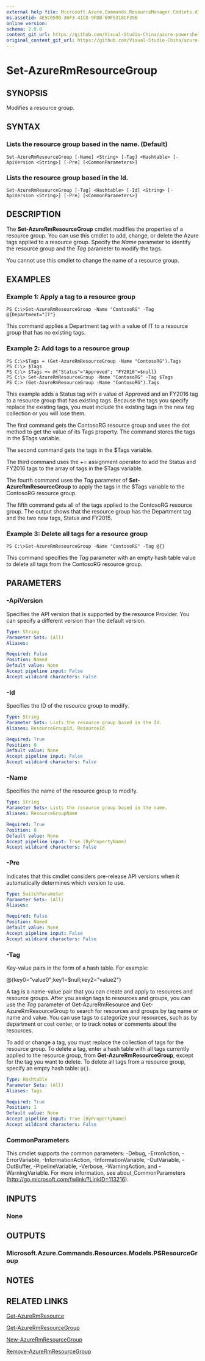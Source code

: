 ```yaml
---
external help file: Microsoft.Azure.Commands.ResourceManager.Cmdlets.dll-Help.xml
ms.assetid: 4E5C059B-36F3-41C8-9FDB-69F5318CF39B
online version:
schema: 2.0.0
content_git_url: https://github.com/Visual-Studio-China/azure-powershell/blob/preview/src/ResourceManager/Resources/Commands.Resources/help/Set-AzureRmResourceGroup.md
original_content_git_url: https://github.com/Visual-Studio-China/azure-powershell/blob/preview/src/ResourceManager/Resources/Commands.Resources/help/Set-AzureRmResourceGroup.md
---
```


# Set-AzureRmResourceGroup

## SYNOPSIS
Modifies a resource group.

## SYNTAX

### Lists the resource group based in the name. (Default)
```
Set-AzureRmResourceGroup [-Name] <String> [-Tag] <Hashtable> [-ApiVersion <String>] [-Pre] [<CommonParameters>]
```

### Lists the resource group based in the Id.
```
Set-AzureRmResourceGroup [-Tag] <Hashtable> [-Id] <String> [-ApiVersion <String>] [-Pre] [<CommonParameters>]
```

## DESCRIPTION
The **Set-AzureRmResourceGroup** cmdlet modifies the properties of a resource group.
You can use this cmdlet to add, change, or delete the Azure tags applied to a resource group.
Specify the *Name* parameter to identify the resource group and the *Tag* parameter to modify the tags.

You cannot use this cmdlet to change the name of a resource group.

## EXAMPLES

### Example 1: Apply a tag to a resource group
```
PS C:\>Set-AzureRmResourceGroup -Name "ContosoRG" -Tag @{Department="IT"}
```

This command applies a Department tag with a value of IT to a resource group that has no existing tags.

### Example 2: Add tags to a resource group
```
PS C:\>$Tags = (Get-AzureRmResourceGroup -Name "ContosoRG").Tags
PS C:\> $Tags
PS C:\> $Tags += @{"Status"="Approved"; "FY2016"=$null}
PS C:\> Set-AzureRmResourceGroup -Name "ContosoRG" -Tag $Tags
PS C:> (Get-AzureRmResourceGroup -Name "ContosoRG").Tags
```

This example adds a Status tag with a value of Approved and an FY2016 tag to a resource group that
has existing tags. Because the tags you specify replace the existing tags, you must include the
existing tags in the new tag collection or you will lose them.

The first command gets the ContosoRG resource group and uses the dot method to get the value of its
Tags property. The command stores the tags in the $Tags variable.

The second command gets the tags in the $Tags variable.

The third command uses the += assignment operator to add the Status and FY2016 tags to the array of
tags in the $Tags variable.

The fourth command uses the *Tag* parameter of **Set-AzureRmResourceGroup** to apply the tags in
the $Tags variable to the ContosoRG resource group.

The fifth command gets all of the tags applied to the ContosoRG resource group. The output shows
that the resource group has the Department tag and the two new tags, Status and FY2015.

### Example 3: Delete all tags for a resource group
```
PS C:\>Set-AzureRmResourceGroup -Name "ContosoRG" -Tag @{}
```

This command specifies the *Tag* parameter with an empty hash table value to delete all tags from
the ContosoRG resource group.

## PARAMETERS

### -ApiVersion
Specifies the API version that is supported by the resource Provider.
You can specify a different version than the default version.

```yaml
Type: String
Parameter Sets: (All)
Aliases:

Required: False
Position: Named
Default value: None
Accept pipeline input: False
Accept wildcard characters: False
```

### -Id
Specifies the ID of the resource group to modify.

```yaml
Type: String
Parameter Sets: Lists the resource group based in the Id.
Aliases: ResourceGroupId, ResourceId

Required: True
Position: 0
Default value: None
Accept pipeline input: False
Accept wildcard characters: False
```

### -Name
Specifies the name of the resource group to modify.

```yaml
Type: String
Parameter Sets: Lists the resource group based in the name.
Aliases: ResourceGroupName

Required: True
Position: 0
Default value: None
Accept pipeline input: True (ByPropertyName)
Accept wildcard characters: False
```

### -Pre
Indicates that this cmdlet considers pre-release API versions when it automatically determines which version to use.

```yaml
Type: SwitchParameter
Parameter Sets: (All)
Aliases:

Required: False
Position: Named
Default value: None
Accept pipeline input: False
Accept wildcard characters: False
```

### -Tag
Key-value pairs in the form of a hash table. For example:

@{key0="value0";key1=$null;key2="value2"}

A tag is a name-value pair that you can create and apply to resources and resource groups. After
you assign tags to resources and groups, you can use the *Tag* parameter of Get-AzureRmResource and
Get-AzureRmResourceGroup to search for resources and groups by tag name or name and value. You can
use tags to categorize your resources, such as by department or cost center, or to track notes or
comments about the resources.

To add or change a tag, you must replace the collection of tags for the resource group. To delete a
tag, enter a hash table with all tags currently applied to the resource group, from
**Get-AzureRmResourceGroup**, except for the tag you want to delete. To delete all tags from a
resource group, specify an empty hash table: `@{}`.

```yaml
Type: Hashtable
Parameter Sets: (All)
Aliases: Tags

Required: True
Position: 1
Default value: None
Accept pipeline input: True (ByPropertyName)
Accept wildcard characters: False
```

### CommonParameters
This cmdlet supports the common parameters: -Debug, -ErrorAction, -ErrorVariable, -InformationAction, -InformationVariable, -OutVariable, -OutBuffer, -PipelineVariable, -Verbose, -WarningAction, and -WarningVariable. For more information, see about_CommonParameters (http://go.microsoft.com/fwlink/?LinkID=113216).

## INPUTS

### None

## OUTPUTS

### Microsoft.Azure.Commands.Resources.Models.PSResourceGroup

## NOTES

## RELATED LINKS

[Get-AzureRmResource](./Get-AzureRmResource.md)

[Get-AzureRmResourceGroup](./Get-AzureRmResourceGroup.md)

[New-AzureRmResourceGroup](./New-AzureRmResourceGroup.md)

[Remove-AzureRmResourceGroup](./Remove-AzureRmResourceGroup.md)
